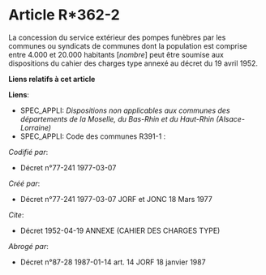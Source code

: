 # Article R*362-2

La concession du service extérieur des pompes funèbres par les communes ou syndicats de communes dont la population est
comprise entre 4.000 et 20.000 habitants [*nombre*] peut être soumise aux dispositions du cahier des charges type annexé au
décret du 19 avril 1952.

**Liens relatifs à cet article**

**Liens**:

  - SPEC_APPLI: *Dispositions non applicables aux communes des départements de la Moselle, du Bas-Rhin et du Haut-Rhin (Alsace-Lorraine)*
  - SPEC_APPLI: Code des communes R391-1 :

_Codifié par_:

  - Décret n°77-241 1977-03-07

_Créé par_:

  - Décret n°77-241 1977-03-07 JORF et JONC 18 Mars 1977

_Cite_:

  - Décret  1952-04-19 ANNEXE (CAHIER DES CHARGES TYPE)

_Abrogé par_:

  - Décret n°87-28 1987-01-14 art. 14 JORF 18 janvier 1987
